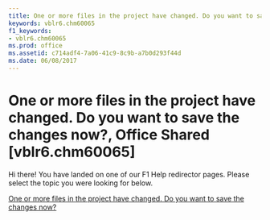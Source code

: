 ```yaml
---
title: One or more files in the project have changed. Do you want to save the changes now?, Office Shared [vblr6.chm60065]
keywords: vblr6.chm60065
f1_keywords:
- vblr6.chm60065
ms.prod: office
ms.assetid: c714adf4-7a06-41c9-8c9b-a7b0d293f44d
ms.date: 06/08/2017
---
```



# One or more files in the project have changed. Do you want to save the changes now?, Office Shared [vblr6.chm60065]

Hi there! You have landed on one of our F1 Help redirector pages. Please select the topic you were looking for below.

[One or more files in the project have changed. Do you want to save the changes now?](http://msdn.microsoft.com/library/6e9f1866-a8d6-deef-e90e-668fceafdce0%28Office.15%29.aspx)

